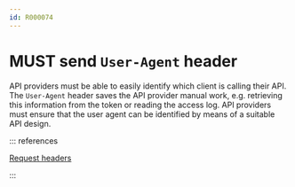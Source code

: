 ```yaml
---
id: R000074
---
```


# MUST send `User-Agent` header

API providers must be able to easily identify which client is calling their API.
The `User-Agent` header saves the API provider manual work, e.g. retrieving this information from the token or reading the access log.
API providers must ensure that the user agent can be identified by means of a suitable API design.

::: references

[Request headers](https://api.otto.de/portal/rest/about-the-api/headers#request-headers)

:::
